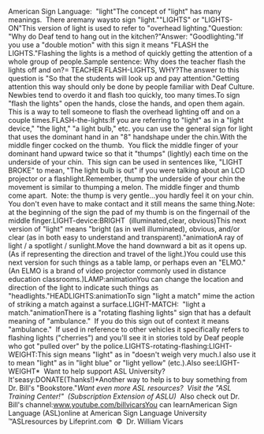 American Sign Language:  
"light"The concept of "light" has many meanings.  There aremany waysto sign "light.""LIGHTS" or "LIGHTS-ON"This version of light is used to refer to "overhead lighting."Question: "Why do Deaf tend to hang out in the kitchen?"Answer: "Goodlighting."If you use a "double
  motion" with this sign it means "FLASH the LIGHTS."Flashing the lights is a method of quickly getting the attention of a whole
  group of people.Sample sentence: Why does the teacher flash the lights off and on?= TEACHER FLASH-LIGHTS, WHY?The answer to this question is "So that the students will look up and pay 
attention."Getting attention this way should only be done by 
	people familiar with Deaf Culture.  Newbies tend to overdo it and flash too quickly, 
too many times.To sign "flash the lights" open the hands, close the hands, and 
open them again. This is a way to tell someone to flash the overhead lighting 
off and on a couple times.FLASH-the-lights:If you are referring to "light" as 
	in a "light device," "the light," "a light bulb," etc. you can use the 
	general sign for light that uses the dominant hand in an "8" handshape under 
	the chin.With the middle finger cocked on the thumb.  You flick the middle 
	finger of your dominant hand upward twice so that it "thumps" (lightly) each 
	time on the underside of your chin.  This sign can be used in sentences 
	like, "LIGHT BROKE" to mean, "The light bulb is out" if you were talking 
	about an LCD projector or a flashlight.Remember, thump the underside of your chin the movement is similar to thumping 
	a melon. The middle finger and thumb come apart.  Note: the thump is 
	very gentle...you hardly feel it on your chin. You don't even have to make 
	contact and it still means the same thing.Note: at the beginning of the sign the pad of my thumb is on the fingernail of 
	the middle finger.LIGHT-device:BRIGHT  (illuminated,clear, obvious)This next version of "light" means "bright (as in well
  illuminated), obvious, and/or clear (as in both easy to understand and
  transparent)."animationA ray of light / a spotlight / sunlight.Move the hand downward a bit as it opens up. (As if representing the 
	direction and travel of the light.)You could use this next version for such things as a table lamp, or perhaps even
  an "ELMO."  (An ELMO is a brand of video projector commonly
  used in distance education classrooms.)LAMP:animationYou can change the location and direction of the light to indicate such things as "headlights."HEADLIGHTS:animationTo sign "light a match" mime the action of striking a match against a 
	surface.LIGHT-MATCH:  "light a
  match."animationThere is a "rotating flashing lights" sign that has a default meaning of 
	"ambulance."  If you do this sign out of context it means "ambulance."  
	If used in reference to other vehicles it specifically refers to flashing 
	lights ("cherries") and you'll see it in stories told by Deaf people who got 
	"pulled over" by the police.LIGHTS-rotating-flashing:LIGHT-WEIGHT:This sign means "light" as in "doesn't weigh very much.I also use it to mean "light" as in "light blue" or "light yellow" (etc.).Also see:LIGHT-WEIGHT* 
Want to help support ASL University?  It'seasy:DONATE(Thanks!)*Another way to help is to buy something from Dr. Bill's "Bookstore."*Want even more ASL resources?  Visit the "ASL Training Center!"  (Subscription 
Extension of ASLU)*  Also check out Dr. Bill's channel:www.youtube.com/billvicarsYou can learnAmerican Sign Language (ASL)online at American Sign Language University ™ASLresources by Lifeprint.com  ©  Dr. William Vicars